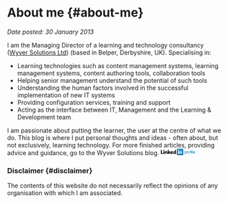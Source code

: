 # About me {#about-me}

_Date posted: 30 January 2013_

I am the Managing Director of a learning and technology consultancy ([Wyver Solutions Ltd](http://www.wyversolutions.co.uk/)) (based in Belper, Derbyshire, UK). Specialising in:

*   Learning technologies such as content management systems, learning management systems, content authoring tools, collaboration tools
*   Helping senior management understand the potential of such tools
*   Understanding the human factors involved in the successful implementation of new IT systems
*   Providing configuration services, training and support
*   Acting as the interface between IT, Management and the Learning & Development team

I am passionate about putting the learner, the user at the centre of what we do. This blog is where I put personal thoughts and ideas - often about, but not exclusively, learning technology. For more finished articles, providing advice and guidance, go to the Wyver Solutions blog. [![View Mark Berthelemy's profile on LinkedIn](./exportlc.php_files/btn_profile_bluetxt_80x15.gif)](http://www.linkedin.com/in/markberthelemy)

### Disclaimer {#disclaimer}

The contents of this website do not necessarily reflect the opinions of any organisation with which I am associated.